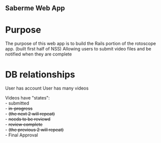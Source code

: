 Saberme Web App
---------------

Purpose
=======
The purpose of this web app is to build the Rails portion of the rotoscope app.  (built first half of NSS)
Allowing users to submit video files and be notified when they are complete

DB relationships
==================
User has account
User has many videos

Videos have "states":<br>
    - submitted<br>
    - <del>in-progress</del><br>
    - <del>(the next 2 will repeat)</del><br>
    - <del>needs to be reviewd</del><br>
    - <del>review complete</del><br>
    - <del>(the previous 2 will repeat)</del><br>
    - Final Approval<br>

